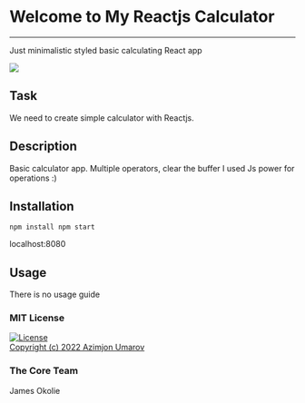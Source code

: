 # Welcome to My Reactjs Calculator
***
Just minimalistic styled basic calculating React app

<img src="https://theazimjon.netlify.app/assets/img/portfolio/calculator1.png" />


## Task
We need to create simple calculator with Reactjs. 

## Description
Basic calculator app. Multiple operators, clear the buffer
I used Js power for operations :)

## Installation
``
    npm install
    npm start
``

localhost:8080


## Usage
There is no usage guide


### MIT License
[![License](https://img.shields.io/badge/License-MIT-yellowgreen.svg)](https://opensource.org/licenses/Apache-2.0])  
<a href="https://github.com/theazimjon/my-reactjs-calculator/blob/main/LICENSE.md" > Copyright (c) 2022 Azimjon Umarov </a>

### The Core Team
James Okolie
